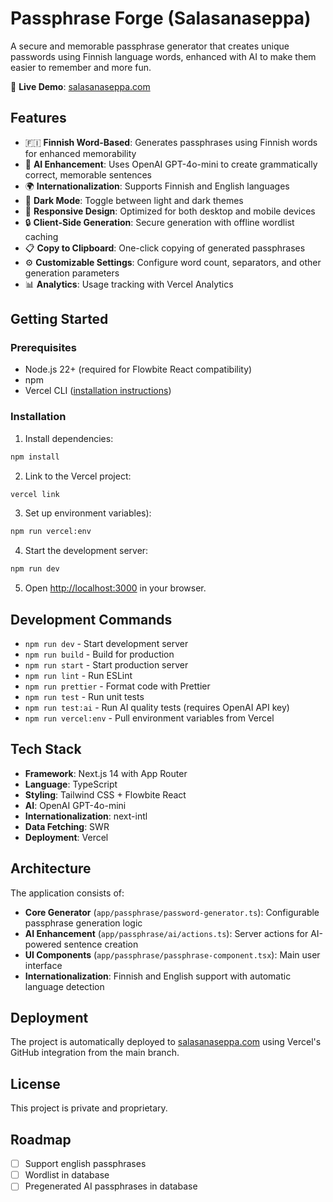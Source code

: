 # Passphrase Forge (Salasanaseppa)

A secure and memorable passphrase generator that creates unique passwords using Finnish language words, enhanced with AI to make them easier to remember and more fun.

🔗 **Live Demo**: [salasanaseppa.com](https://salasanaseppa.com)

## Features

- 🇫🇮 **Finnish Word-Based**: Generates passphrases using Finnish words for enhanced memorability
- 🤖 **AI Enhancement**: Uses OpenAI GPT-4o-mini to create grammatically correct, memorable sentences
- 🌍 **Internationalization**: Supports Finnish and English languages
- 🌙 **Dark Mode**: Toggle between light and dark themes
- 📱 **Responsive Design**: Optimized for both desktop and mobile devices
- 🔒 **Client-Side Generation**: Secure generation with offline wordlist caching
- 📋 **Copy to Clipboard**: One-click copying of generated passphrases
- ⚙️ **Customizable Settings**: Configure word count, separators, and other generation parameters
- 📊 **Analytics**: Usage tracking with Vercel Analytics

## Getting Started

### Prerequisites

- Node.js 22+ (required for Flowbite React compatibility)
- npm
- Vercel CLI ([installation instructions](https://vercel.com/docs/cli))

### Installation

1. Install dependencies:

```bash
npm install
```

2. Link to the Vercel project:

```bash
vercel link
```

3. Set up environment variables):

```bash
npm run vercel:env
```

4. Start the development server:

```bash
npm run dev
```

5. Open [http://localhost:3000](http://localhost:3000) in your browser.

## Development Commands

- `npm run dev` - Start development server
- `npm run build` - Build for production
- `npm run start` - Start production server
- `npm run lint` - Run ESLint
- `npm run prettier` - Format code with Prettier
- `npm run test` - Run unit tests
- `npm run test:ai` - Run AI quality tests (requires OpenAI API key)
- `npm run vercel:env` - Pull environment variables from Vercel

## Tech Stack

- **Framework**: Next.js 14 with App Router
- **Language**: TypeScript
- **Styling**: Tailwind CSS + Flowbite React
- **AI**: OpenAI GPT-4o-mini
- **Internationalization**: next-intl
- **Data Fetching**: SWR
- **Deployment**: Vercel

## Architecture

The application consists of:

- **Core Generator** (`app/passphrase/password-generator.ts`): Configurable passphrase generation logic
- **AI Enhancement** (`app/passphrase/ai/actions.ts`): Server actions for AI-powered sentence creation
- **UI Components** (`app/passphrase/passphrase-component.tsx`): Main user interface
- **Internationalization**: Finnish and English support with automatic language detection

## Deployment

The project is automatically deployed to [salasanaseppa.com](https://salasanaseppa.com) using Vercel's GitHub integration from the main branch.

## License

This project is private and proprietary.

## Roadmap

- [ ] Support english passphrases
- [ ] Wordlist in database
- [ ] Pregenerated AI passphrases in database
